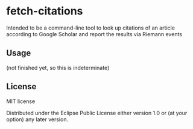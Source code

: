 # fetch-citations

Intended to be a command-line tool to look up citations of an article according
to Google Scholar and report the results via Riemann events

## Usage

(not finished yet, so this is indeterminate)

## License

MIT license

Distributed under the Eclipse Public License either version 1.0 or (at
your option) any later version.
